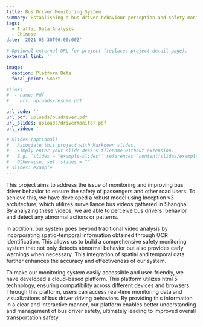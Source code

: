 ```yaml
---
title: Bus Driver Monitoring System
summary: Establishing a bus driver behaviour perception and safety monitoring system based on deep learning using python
tags:
  - Traffic Data Analysis
  - Chinese
date: '2021-05-30T00:00:00Z'

# Optional external URL for project (replaces project detail page).
external_link: ''

image:
  caption: Platform Beta
  focal_point: Smart

#links:
#  - name: Pdf
#    url: uploads/resume.pdf

url_code: ''
url_pdf: uploads/busdriver.pdf
url_slides: uploads/drivermonitor.pdf
url_video: ''

# Slides (optional).
#   Associate this project with Markdown slides.
#   Simply enter your slide deck's filename without extension.
#   E.g. `slides = "example-slides"` references `content/slides/example-slides.md`.
#   Otherwise, set `slides = ""`.
# slides: example
---
```


This project aims to address the issue of monitoring and improving bus driver behavior to ensure the safety of passengers and other road users. To achieve this, we have developed a robust model using Inception v3 architecture, which utilizes surveillance bus videos gathered in Shanghai. By analyzing these videos, we are able to perceive bus drivers' behavior and detect any abnormal actions or patterns.

In addition, our system goes beyond traditional video analysis by incorporating spatio-temporal information obtained through OCR identification. This allows us to build a comprehensive safety monitoring system that not only detects abnormal behavior but also provides early warnings when necessary. This integration of spatial and temporal data further enhances the accuracy and effectiveness of our system.

To make our monitoring system easily accessible and user-friendly, we have developed a cloud-based platform. This platform utilizes html 5 technology, ensuring compatibility across different devices and browsers. Through this platform, users can access real-time monitoring data and visualizations of bus driver driving behaviors. By providing this information in a clear and interactive manner, our platform enables better understanding and management of bus driver safety, ultimately leading to improved overall transportation safety.


